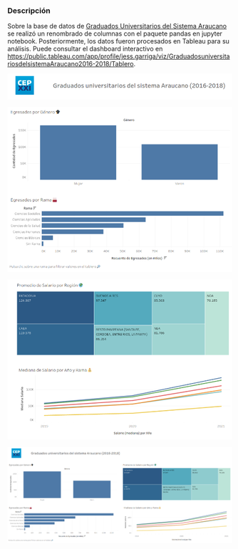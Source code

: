 ### Descripción

Sobre la base de datos de [Graduados Universitarios del Sistema Araucano](https://datos.produccion.gob.ar/dataset/graduados-universitarios-del-sistema-araucano-2016-2018) se realizó un renombrado de columnas con el paquete pandas en jupyter notebook. Posteriormente, los datos fueron procesados en Tableau para su análisis. Puede consultar el dashboard interactivo en https://public.tableau.com/app/profile/jess.garriga/viz/GraduadosuniversitariosdelsistemaAraucano2016-2018/Tablero.

![img](./scr/1.png)

![img](./scr/2.png)

![img](./scr/3.png)

![img](./scr/dash.png)
